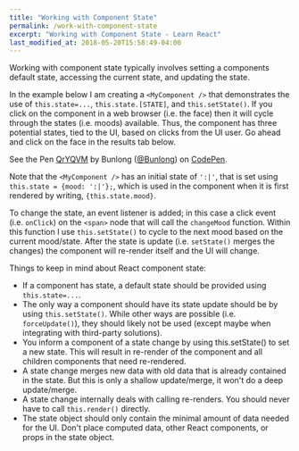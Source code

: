 ```yaml
---
title: "Working with Component State"
permalink: /work-with-component-state
excerpt: "Working with Component State - Learn React"
last_modified_at: 2018-05-20T15:58:49-04:00
---
```


Working with component state typically involves setting a components default state, accessing the current state, and updating the state.

In the example below I am creating a `<MyComponent />` that demonstrates the use of `this.state=...`, `this.state.[STATE]`, and `this.setState()`. If you click on the component in a web browser (i.e. the face) then it will cycle through the states (i.e. moods) available. Thus, the component has three potential states, tied to the UI, based on clicks from the UI user. Go ahead and click on the face in the results tab below.

<p data-height="265" data-theme-id="dark" data-slug-hash="QrYQVM" data-default-tab="js,result" data-user="Bunlong" data-embed-version="2" data-pen-title="QrYQVM" class="codepen">See the Pen <a href="https://codepen.io/Bunlong/pen/QrYQVM/">QrYQVM</a> by Bunlong (<a href="https://codepen.io/Bunlong">@Bunlong</a>) on <a href="https://codepen.io">CodePen</a>.</p>
<script async src="https://static.codepen.io/assets/embed/ei.js"></script>

Note that the `<MyComponent />` has an initial state of `':|'`, that is set using `this.state = {mood: ':|'};`, which is used in the component when it is first rendered by writing, `{this.state.mood}`.

To change the state, an event listener is added; in this case a click event (i.e. `onClick`) on the `<span>` node that will call the `changeMood` function. Within this function I use `this.setState()` to cycle to the next mood based on the current mood/state. After the state is update (i.e. `setState()` merges the changes) the component will re-render itself and the UI will change.

Things to keep in mind about React component state:

* If a component has state, a default state should be provided using `this.state=...`.
* The only way a component should have its state update should be by using `this.setState()`. While other ways are possible (i.e. `forceUpdate()`), they should likely not be used (except maybe when integrating with third-party solutions).
* You inform a component of a state change by using this.setState() to set a new state. This will result in re-render of the component and all children components that need re-rendered.
* A state change merges new data with old data that is already contained in the state. But this is only a shallow update/merge, it won't do a deep update/merge.
* A state change internally deals with calling re-renders. You should never have to call `this.render()` directly.
* The state object should only contain the minimal amount of data needed for the UI. Don't place computed data, other React components, or props in the state object.